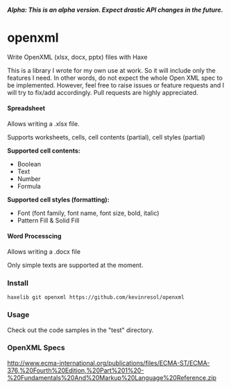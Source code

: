 ##### Alpha: This is an alpha version. Expect drastic API changes in the future.


# openxml
Write OpenXML (xlsx, docx, pptx) files with Haxe

This is a library I wrote for my own use at work. So it will include only the features I need. In other words, do not expect the whole Open XML spec to be implemented. However, feel free to raise issues or feature requests and I will try to fix/add accordingly. Pull requests are highly appreciated.

#### Spreadsheet

Allows writing a .xlsx file.

Supports worksheets, cells, cell contents (partial), cell styles (partial)

**Supported cell contents:**

- Boolean
- Text
- Number
- Formula

**Supported cell styles (formatting):**

- Font (font family, font name, font size, bold, italic)
- Pattern Fill & Solid Fill

#### Word Processcing

Allows writing a .docx file

Only simple texts are supported at the moment.

### Install
`haxelib git openxml https://github.com/kevinresol/openxml`

### Usage
Check out the code samples in the "test" directory.

### OpenXML Specs

http://www.ecma-international.org/publications/files/ECMA-ST/ECMA-376,%20Fourth%20Edition,%20Part%201%20-%20Fundamentals%20And%20Markup%20Language%20Reference.zip
